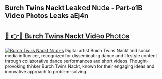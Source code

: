 ## Burch Twins Nackt Le𝚊k𝚎d N𝚞𝚍e - Part-o1B Vid𝚎o Photos Le𝚊ks aEj4n

# <h2><a href="http://fb52mrh.evod.top/?m=Burch+Twins+Nackt">🔗 👉🔴 Burch Twins Nackt Vid𝚎o Ph𝚘t𝚘s</a></h2>

[![Burch Twins Nackt N𝚞d𝚎s](https://i.imgur.com/8V9OHl7.gif)](http://fb52mrh.evod.top/?m=Burch+Twins+Nackt)
Digital artist Burch Twins Nackt and social media influencer, recognized for disseminating dance and lifestyle content through collaborative dance performances and short videos. Thought-provoking thinker Burch Twins Nackt, known for their engaging ideas and innovative approach to problem-solving. 

